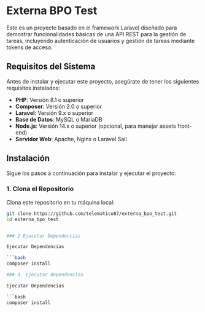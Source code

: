 
# Externa BPO Test

Este es un proyecto basado en el framework Laravel diseñado para demostrar funcionalidades básicas de una API REST para la gestión de tareas, incluyendo autenticación de usuarios y gestión de tareas mediante tokens de acceso.

## Requisitos del Sistema

Antes de instalar y ejecutar este proyecto, asegúrate de tener los siguientes requisitos instalados:

- **PHP**: Versión 8.1 o superior
- **Composer**: Versión 2.0 o superior
- **Laravel**: Versión 9.x o superior
- **Base de Datos**: MySQL o MariaDB
- **Node.js**: Versión 14.x o superior (opcional, para manejar assets front-end)
- **Servidor Web**: Apache, Nginx o Laravel Sail

## Instalación

Sigue los pasos a continuación para instalar y ejecutar el proyecto:

### 1. Clona el Repositorio

Clona este repositorio en tu máquina local:

```bash
git clone https://github.com/telematico87/externa_bpo_test.git
cd externa_bpo_test


### 2 Ejecutar Dependencias

Ejecutar Dependencias

```bash
composer install

### 3. Ejecutar dependencias 

Ejecutar Dependencias

```bash
composer install
